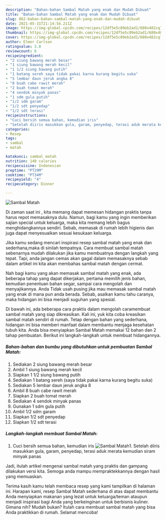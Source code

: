 ```yaml
---
description: "Bahan-bahan Sambal Matah yang enak dan Mudah Dibuat"
title: "Bahan-bahan Sambal Matah yang enak dan Mudah Dibuat"
slug: 862-bahan-bahan-sambal-matah-yang-enak-dan-mudah-dibuat
date: 2021-05-31T21:14:54.211Z
image: https://img-global.cpcdn.com/recipes/12df5e5c89eb2ad1/680x482cq70/sambal-matah-foto-resep-utama.jpg
thumbnail: https://img-global.cpcdn.com/recipes/12df5e5c89eb2ad1/680x482cq70/sambal-matah-foto-resep-utama.jpg
cover: https://img-global.cpcdn.com/recipes/12df5e5c89eb2ad1/680x482cq70/sambal-matah-foto-resep-utama.jpg
author: Elmer Carlson
ratingvalue: 3.8
reviewcount: 6
recipeingredient:
- "2 siung bawang merah besar"
- "1 siung bawang merah kecil"
- "1 1/2 siung bawang putih"
- "1 batang sereh saya tidak pakai karna kurang begitu suka"
- "5 lembar daun jeruk angka 8"
- "8 buah cabe rawit merah"
- "2 buah tomat merah"
- "4 sendok minyak panas"
- "1 sdm gula putih"
- "1/2 sdm garam"
- "1/2 sdt penyedap"
- "1/2 sdt terasi"
recipeinstructions:
- "Cuci bersih semua bahan, kemudian iris"
- "Setelah diiris masukkan gula, garam, penyedap, terasi aduk merata kemudian siram minyak panas"
categories:
- Resep
tags:
- sambal
- matah

katakunci: sambal matah 
nutrition: 140 calories
recipecuisine: Indonesian
preptime: "PT29M"
cooktime: "PT34M"
recipeyield: "4"
recipecategory: Dinner

---
```



![Sambal Matah](https://img-global.cpcdn.com/recipes/12df5e5c89eb2ad1/680x482cq70/sambal-matah-foto-resep-utama.jpg)

Di zaman  saat ini , kita memang dapat memesan hidangan praktis tanpa harus repot memasaknya dulu. Namun, bagi kamu yang ingin memberikan sajian special untuk keluarga, maka kita memang lebih bagus menghidangkannya sendiri. Sebab, memasak di rumah lebih higienis dan juga dapat menyesuaikan sesuai kesukaan keluarga.

Jika kamu sedang mencari inspirasi resep sambal matah yang enak dan sederhana,maka di sinilah tempatnya. Cara membuat sambal matah  sebenarnya mudah dilakukan jika kamu membuatnya dengan langkah yang tepat. Tapi, anda jangan cemas akan gagal dalam memasaknya 
sebab dalam artikel ini kita akan membahas sambal matah dengan cermat.  



Nah bagi kamu yang akan memasak sambal matah yang enak, ada beberapa tahap yang dapat dikerjakan, pertama memilih jenis bahan, kemudian penentuan bahan segar, sampai cara mengolah dan menyajikannya. Anda Tidak usah pusing jika mau memasak sambal matah yang enak di mana pun anda berada. Sebab, asalkan kamu  tahu caranya, maka hidangan ini bisa menjadi suguhan yang spesial.

Di bawah ini, ada beberapa cara praktis  dalam mengolah caramembuat sambal matah yang siap dikreasikan. Kali ini, yuk kita coba kreasikan sambal matah sendiri di rumah. Tetap dengan bahan yang sederhana, hidangan ini bisa memberi manfaat dalam membantu menjaga kesehatan tubuh kita. Anda bisa menyiapkan Sambal Matah memakai 12 bahan dan 2 tahap pembuatan. Berikut ini langkah-langkah untuk membuat hidangannya.

<!--inarticleads1-->

##### Bahan-bahan dan bumbu yang dibutuhkan untuk pembuatan Sambal Matah:

1. Sediakan 2 siung bawang merah besar
1. Ambil 1 siung bawang merah kecil
1. Siapkan 1 1/2 siung bawang putih
1. Sediakan 1 batang sereh (saya tidak pakai karna kurang begitu suka)
1. Sediakan 5 lembar daun jeruk angka 8
1. Ambil 8 buah cabe rawit merah
1. Siapkan 2 buah tomat merah
1. Sediakan 4 sendok minyak panas
1. Gunakan 1 sdm gula putih
1. Ambil 1/2 sdm garam
1. Siapkan 1/2 sdt penyedap
1. Siapkan 1/2 sdt terasi




<!--inarticleads2-->

##### Langkah-langkah membuat Sambal Matah:

1. Cuci bersih semua bahan, kemudian iris
<img src="https://img-global.cpcdn.com/steps/5dd684ca780676bd/160x128cq70/sambal-matah-langkah-memasak-1-foto.jpg" alt="Sambal Matah">1. Setelah diiris masukkan gula, garam, penyedap, terasi aduk merata kemudian siram minyak panas




Jadi, itulah artikel mengenai  sambal matah  yang praktis dan gampang dilakukan versi kita. Semoga anda mampu mempraktekkannya dengan hasil yang memuaskan. 

Terima kasih kamu telah membaca resep yang kami tampilkan di halaman ini. Harapan kami, resep  Sambal Matah sederhana di atas dapat membantu Anda menyiapkan makanan yang lezat untuk keluarga/teman ataupun menjadi inspirasi bagi Anda yang berkeinginan untuk berbisnis kuliner. Gimana nih? Mudah bukan? Itulah cara membuat sambal matah yang bisa Anda praktikkan di rumah. Selamat mencoba!

